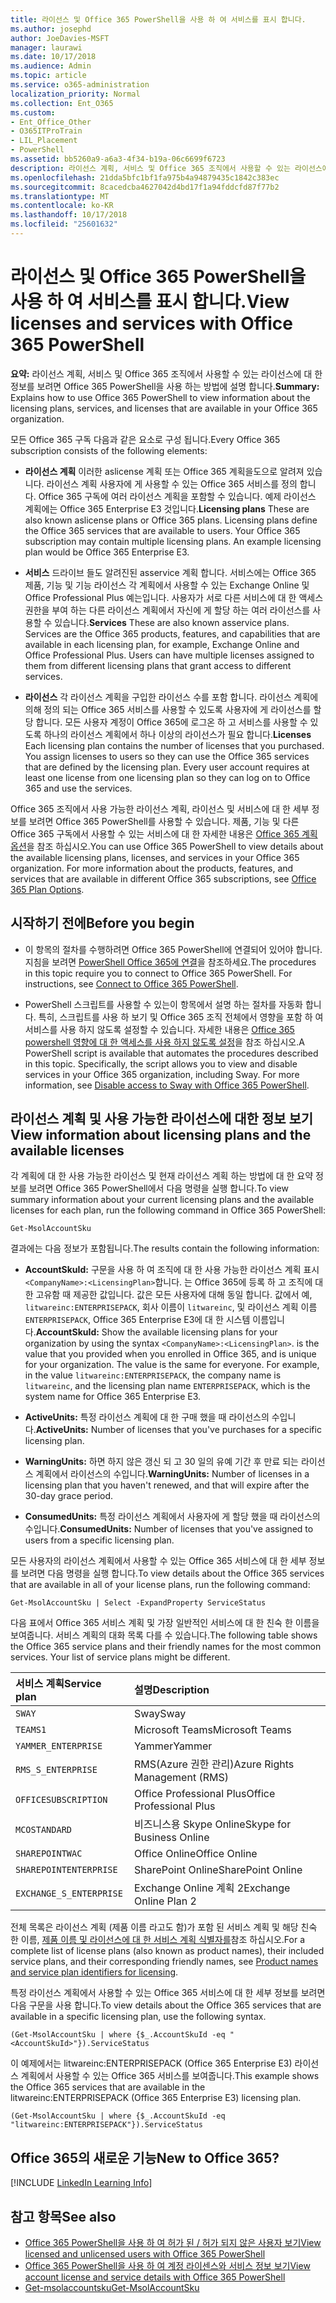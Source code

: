 ```yaml
---
title: 라이선스 및 Office 365 PowerShell을 사용 하 여 서비스를 표시 합니다.
ms.author: josephd
author: JoeDavies-MSFT
manager: laurawi
ms.date: 10/17/2018
ms.audience: Admin
ms.topic: article
ms.service: o365-administration
localization_priority: Normal
ms.collection: Ent_O365
ms.custom:
- Ent_Office_Other
- O365ITProTrain
- LIL_Placement
- PowerShell
ms.assetid: bb5260a9-a6a3-4f34-b19a-06c6699f6723
description: 라이선스 계획, 서비스 및 Office 365 조직에서 사용할 수 있는 라이선스에 대 한 정보를 보려면 Office 365 PowerShell을 사용 하는 방법에 설명 합니다.
ms.openlocfilehash: 21dda5bfc1bf1fa975b4a94879435c1842c383ec
ms.sourcegitcommit: 8cacedcba4627042d4bd17f1a94fddcfd87f77b2
ms.translationtype: MT
ms.contentlocale: ko-KR
ms.lasthandoff: 10/17/2018
ms.locfileid: "25601632"
---
```

# <a name="view-licenses-and-services-with-office-365-powershell"></a><span data-ttu-id="33bab-103">라이선스 및 Office 365 PowerShell을 사용 하 여 서비스를 표시 합니다.</span><span class="sxs-lookup"><span data-stu-id="33bab-103">View licenses and services with Office 365 PowerShell</span></span>

<span data-ttu-id="33bab-104">**요약:** 라이선스 계획, 서비스 및 Office 365 조직에서 사용할 수 있는 라이선스에 대 한 정보를 보려면 Office 365 PowerShell을 사용 하는 방법에 설명 합니다.</span><span class="sxs-lookup"><span data-stu-id="33bab-104">**Summary:** Explains how to use Office 365 PowerShell to view information about the licensing plans, services, and licenses that are available in your Office 365 organization.</span></span>
  
<span data-ttu-id="33bab-105">모든 Office 365 구독 다음과 같은 요소로 구성 됩니다.</span><span class="sxs-lookup"><span data-stu-id="33bab-105">Every Office 365 subscription consists of the following elements:</span></span>

- <span data-ttu-id="33bab-p101">**라이선스 계획** 이러한 aslicense 계획 또는 Office 365 계획을도으로 알려져 있습니다. 라이선스 계획 사용자에 게 사용할 수 있는 Office 365 서비스를 정의 합니다. Office 365 구독에 여러 라이선스 계획을 포함할 수 있습니다. 예제 라이선스 계획에는 Office 365 Enterprise E3 것입니다.</span><span class="sxs-lookup"><span data-stu-id="33bab-p101">**Licensing plans** These are also known aslicense plans or Office 365 plans. Licensing plans define the Office 365 services that are available to users. Your Office 365 subscription may contain multiple licensing plans. An example licensing plan would be Office 365 Enterprise E3.</span></span>
    
- <span data-ttu-id="33bab-p102">**서비스** 드라이브 들도 알려진된 asservice 계획 합니다. 서비스에는 Office 365 제품, 기능 및 기능 라이선스 각 계획에서 사용할 수 있는 Exchange Online 및 Office Professional Plus 예는입니다. 사용자가 서로 다른 서비스에 대 한 액세스 권한을 부여 하는 다른 라이선스 계획에서 자신에 게 할당 하는 여러 라이선스를 사용할 수 있습니다.</span><span class="sxs-lookup"><span data-stu-id="33bab-p102">**Services** These are also known asservice plans. Services are the Office 365 products, features, and capabilities that are available in each licensing plan, for example, Exchange Online and Office Professional Plus. Users can have multiple licenses assigned to them from different licensing plans that grant access to different services.</span></span>
    
- <span data-ttu-id="33bab-p103">**라이선스** 각 라이선스 계획을 구입한 라이선스 수를 포함 합니다. 라이선스 계획에 의해 정의 되는 Office 365 서비스를 사용할 수 있도록 사용자에 게 라이선스를 할당 합니다. 모든 사용자 계정이 Office 365에 로그온 하 고 서비스를 사용할 수 있도록 하나의 라이선스 계획에서 하나 이상의 라이선스가 필요 합니다.</span><span class="sxs-lookup"><span data-stu-id="33bab-p103">**Licenses** Each licensing plan contains the number of licenses that you purchased. You assign licenses to users so they can use the Office 365 services that are defined by the licensing plan. Every user account requires at least one license from one licensing plan so they can log on to Office 365 and use the services.</span></span>
    
<span data-ttu-id="33bab-p104">Office 365 조직에서 사용 가능한 라이선스 계획, 라이선스 및 서비스에 대 한 세부 정보를 보려면 Office 365 PowerShell를 사용할 수 있습니다. 제품, 기능 및 다른 Office 365 구독에서 사용할 수 있는 서비스에 대 한 자세한 내용은 [Office 365 계획 옵션](https://go.microsoft.com/fwlink/p/?LinkId=691147)을 참조 하십시오.</span><span class="sxs-lookup"><span data-stu-id="33bab-p104">You can use Office 365 PowerShell to view details about the available licensing plans, licenses, and services in your Office 365 organization. For more information about the products, features, and services that are available in different Office 365 subscriptions, see [Office 365 Plan Options](https://go.microsoft.com/fwlink/p/?LinkId=691147).</span></span>

## <a name="before-you-begin"></a><span data-ttu-id="33bab-118">시작하기 전에</span><span class="sxs-lookup"><span data-stu-id="33bab-118">Before you begin</span></span>

- <span data-ttu-id="33bab-p105">이 항목의 절차를 수행하려면 Office 365 PowerShell에 연결되어 있어야 합니다. 지침을 보려면 [PowerShell Office 365에 연결](connect-to-office-365-powershell.md)을 참조하세요.</span><span class="sxs-lookup"><span data-stu-id="33bab-p105">The procedures in this topic require you to connect to Office 365 PowerShell. For instructions, see [Connect to Office 365 PowerShell](connect-to-office-365-powershell.md).</span></span>
    
- <span data-ttu-id="33bab-p106">PowerShell 스크립트를 사용할 수 있는이 항목에서 설명 하는 절차를 자동화 합니다. 특히, 스크립트를 사용 하 보기 및 Office 365 조직 전체에서 영향을 포함 하 여 서비스를 사용 하지 않도록 설정할 수 있습니다. 자세한 내용은 [Office 365 powershell 영향에 대 한 액세스를 사용 하지 않도록 설정](disable-access-to-sway-with-office-365-powershell.md)을 참조 하십시오.</span><span class="sxs-lookup"><span data-stu-id="33bab-p106">A PowerShell script is available that automates the procedures described in this topic. Specifically, the script allows you to view and disable services in your Office 365 organization, including Sway. For more information, see [Disable access to Sway with Office 365 PowerShell](disable-access-to-sway-with-office-365-powershell.md).</span></span>
    
## <a name="view-information-about-licensing-plans-and-the-available-licenses"></a><span data-ttu-id="33bab-124">라이선스 계획 및 사용 가능한 라이선스에 대한 정보 보기</span><span class="sxs-lookup"><span data-stu-id="33bab-124">View information about licensing plans and the available licenses</span></span>

<span data-ttu-id="33bab-125">각 계획에 대 한 사용 가능한 라이선스 및 현재 라이선스 계획 하는 방법에 대 한 요약 정보를 보려면 Office 365 PowerShell에서 다음 명령을 실행 합니다.</span><span class="sxs-lookup"><span data-stu-id="33bab-125">To view summary information about your current licensing plans and the available licenses for each plan, run the following command in Office 365 PowerShell:</span></span>
  
```
Get-MsolAccountSku
```

<span data-ttu-id="33bab-126">결과에는 다음 정보가 포함됩니다.</span><span class="sxs-lookup"><span data-stu-id="33bab-126">The results contain the following information:</span></span>
  
- <span data-ttu-id="33bab-p107">**AccountSkuId:** 구문을 사용 하 여 조직에 대 한 사용 가능한 라이선스 계획 표시 `<CompanyName>:<LicensingPlan>`합니다.  _<CompanyName>_ 는 Office 365에 등록 하 고 조직에 대 한 고유함 때 제공한 값입니다. _<LicensingPlan>_ 값은 모든 사용자에 대해 동일 합니다. 값에서 예, `litwareinc:ENTERPRISEPACK`, 회사 이름이 `litwareinc`, 및 라이선스 계획 이름 `ENTERPRISEPACK`, Office 365 Enterprise E3에 대 한 시스템 이름입니다.</span><span class="sxs-lookup"><span data-stu-id="33bab-p107">**AccountSkuId:** Show the available licensing plans for your organization by using the syntax `<CompanyName>:<LicensingPlan>`.  _<CompanyName>_ is the value that you provided when you enrolled in Office 365, and is unique for your organization. The _<LicensingPlan>_ value is the same for everyone. For example, in the value `litwareinc:ENTERPRISEPACK`, the company name is  `litwareinc`, and the licensing plan name  `ENTERPRISEPACK`, which is the system name for Office 365 Enterprise E3.</span></span>
    
- <span data-ttu-id="33bab-131">**ActiveUnits:** 특정 라이선스 계획에 대 한 구매 했을 때 라이선스의 수입니다.</span><span class="sxs-lookup"><span data-stu-id="33bab-131">**ActiveUnits:** Number of licenses that you've purchases for a specific licensing plan.</span></span>
    
- <span data-ttu-id="33bab-132">**WarningUnits:** 하면 하지 않은 갱신 되 고 30 일의 유예 기간 후 만료 되는 라이선스 계획에서 라이선스의 수입니다.</span><span class="sxs-lookup"><span data-stu-id="33bab-132">**WarningUnits:** Number of licenses in a licensing plan that you haven't renewed, and that will expire after the 30-day grace period.</span></span>
    
- <span data-ttu-id="33bab-133">**ConsumedUnits:** 특정 라이선스 계획에서 사용자에 게 할당 했을 때 라이선스의 수입니다.</span><span class="sxs-lookup"><span data-stu-id="33bab-133">**ConsumedUnits:** Number of licenses that you've assigned to users from a specific licensing plan.</span></span>
    
<span data-ttu-id="33bab-134">모든 사용자의 라이선스 계획에서 사용할 수 있는 Office 365 서비스에 대 한 세부 정보를 보려면 다음 명령을 실행 합니다.</span><span class="sxs-lookup"><span data-stu-id="33bab-134">To view details about the Office 365 services that are available in all of your license plans, run the following command:</span></span>
  
```
Get-MsolAccountSku | Select -ExpandProperty ServiceStatus
```

<span data-ttu-id="33bab-p108">다음 표에서 Office 365 서비스 계획 및 가장 일반적인 서비스에 대 한 친숙 한 이름을 보여줍니다. 서비스 계획의 대화 목록 다를 수 있습니다.</span><span class="sxs-lookup"><span data-stu-id="33bab-p108">The following table shows the Office 365 service plans and their friendly names for the most common services. Your list of service plans might be different.</span></span> 
  
|<span data-ttu-id="33bab-137">**서비스 계획**</span><span class="sxs-lookup"><span data-stu-id="33bab-137">**Service plan**</span></span>|<span data-ttu-id="33bab-138">**설명**</span><span class="sxs-lookup"><span data-stu-id="33bab-138">**Description**</span></span>|
|:-----|:-----|
| `SWAY` <br/> |<span data-ttu-id="33bab-139">Sway</span><span class="sxs-lookup"><span data-stu-id="33bab-139">Sway</span></span>  <br/> |
| `TEAMS1` <br/> |<span data-ttu-id="33bab-140">Microsoft Teams</span><span class="sxs-lookup"><span data-stu-id="33bab-140">Microsoft Teams</span></span>  <br/> |
| `YAMMER_ENTERPRISE` <br/> |<span data-ttu-id="33bab-141">Yammer</span><span class="sxs-lookup"><span data-stu-id="33bab-141">Yammer</span></span>  <br/> |
| `RMS_S_ENTERPRISE` <br/> |<span data-ttu-id="33bab-142">RMS(Azure 권한 관리)</span><span class="sxs-lookup"><span data-stu-id="33bab-142">Azure Rights Management (RMS)</span></span>  <br/> |
| `OFFICESUBSCRIPTION` <br/> |<span data-ttu-id="33bab-143">Office Professional Plus</span><span class="sxs-lookup"><span data-stu-id="33bab-143">Office Professional Plus</span></span>  <br/> |
| `MCOSTANDARD` <br/> |<span data-ttu-id="33bab-144">비즈니스용 Skype Online</span><span class="sxs-lookup"><span data-stu-id="33bab-144">Skype for Business Online</span></span>  <br/> |
| `SHAREPOINTWAC` <br/> |<span data-ttu-id="33bab-145">Office Online</span><span class="sxs-lookup"><span data-stu-id="33bab-145">Office Online</span></span>  <br/> |
| `SHAREPOINTENTERPRISE` <br/> |<span data-ttu-id="33bab-146">SharePoint Online</span><span class="sxs-lookup"><span data-stu-id="33bab-146">SharePoint Online</span></span>  <br/> |
| `EXCHANGE_S_ENTERPRISE` <br/> |<span data-ttu-id="33bab-147">Exchange Online 계획 2</span><span class="sxs-lookup"><span data-stu-id="33bab-147">Exchange Online Plan 2</span></span>  <br/> |
   
<span data-ttu-id="33bab-148">전체 목록은 라이선스 계획 (제품 이름 라고도 함)가 포함 된 서비스 계획 및 해당 친숙 한 이름, [제품 이름 및 라이선스에 대 한 서비스 계획 식별자를](https://docs.microsoft.com/azure/active-directory/users-groups-roles/licensing-service-plan-reference)참조 하십시오.</span><span class="sxs-lookup"><span data-stu-id="33bab-148">For a complete list of license plans (also known as product names), their included service plans, and their corresponding friendly names, see [Product names and service plan identifiers for licensing](https://docs.microsoft.com/azure/active-directory/users-groups-roles/licensing-service-plan-reference).</span></span>

<span data-ttu-id="33bab-149">특정 라이선스 계획에서 사용할 수 있는 Office 365 서비스에 대 한 세부 정보를 보려면 다음 구문을 사용 합니다.</span><span class="sxs-lookup"><span data-stu-id="33bab-149">To view details about the Office 365 services that are available in a specific licensing plan, use the following syntax.</span></span>
  
```
(Get-MsolAccountSku | where {$_.AccountSkuId -eq "<AccountSkuId>"}).ServiceStatus
```

<span data-ttu-id="33bab-150">이 예제에서는 litwareinc:ENTERPRISEPACK (Office 365 Enterprise E3) 라이선스 계획에서 사용할 수 있는 Office 365 서비스를 보여줍니다.</span><span class="sxs-lookup"><span data-stu-id="33bab-150">This example shows the Office 365 services that are available in the litwareinc:ENTERPRISEPACK (Office 365 Enterprise E3) licensing plan.</span></span>
  
```
(Get-MsolAccountSku | where {$_.AccountSkuId -eq "litwareinc:ENTERPRISEPACK"}).ServiceStatus
```

## <a name="new-to-office-365"></a><span data-ttu-id="33bab-151">Office 365의 새로운 기능</span><span class="sxs-lookup"><span data-stu-id="33bab-151">New to Office 365?</span></span>

[!INCLUDE [LinkedIn Learning Info](../common/office/linkedin-learning-info.md)]
   
## <a name="see-also"></a><span data-ttu-id="33bab-152">참고 항목</span><span class="sxs-lookup"><span data-stu-id="33bab-152">See also</span></span>

- [<span data-ttu-id="33bab-153">Office 365 PowerShell을 사용 하 여 허가 된 / 허가 되지 않은 사용자 보기</span><span class="sxs-lookup"><span data-stu-id="33bab-153">View licensed and unlicensed users with Office 365 PowerShell</span></span>](view-licensed-and-unlicensed-users-with-office-365-powershell.md)
- [<span data-ttu-id="33bab-154">Office 365 PowerShell을 사용 하 여 계정 라이센스와 서비스 정보 보기</span><span class="sxs-lookup"><span data-stu-id="33bab-154">View account license and service details with Office 365 PowerShell</span></span>](view-account-license-and-service-details-with-office-365-powershell.md)
- [<span data-ttu-id="33bab-155">Get-msolaccountsku</span><span class="sxs-lookup"><span data-stu-id="33bab-155">Get-MsolAccountSku</span></span>](https://go.microsoft.com/fwlink/p/?LinkId=691549)


